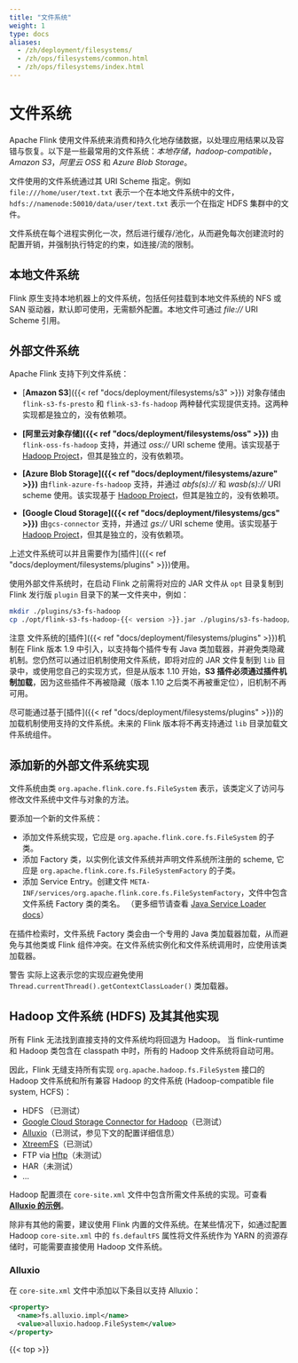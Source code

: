 ```yaml
---
title: "文件系统"
weight: 1
type: docs
aliases:
  - /zh/deployment/filesystems/
  - /zh/ops/filesystems/common.html
  - /zh/ops/filesystems/index.html
---
```

<!--
Licensed to the Apache Software Foundation (ASF) under one
or more contributor license agreements.  See the NOTICE file
distributed with this work for additional information
regarding copyright ownership.  The ASF licenses this file
to you under the Apache License, Version 2.0 (the
"License"); you may not use this file except in compliance
with the License.  You may obtain a copy of the License at

  http://www.apache.org/licenses/LICENSE-2.0

Unless required by applicable law or agreed to in writing,
software distributed under the License is distributed on an
"AS IS" BASIS, WITHOUT WARRANTIES OR CONDITIONS OF ANY
KIND, either express or implied.  See the License for the
specific language governing permissions and limitations
under the License.
-->

# 文件系统

Apache Flink 使用文件系统来消费和持久化地存储数据，以处理应用结果以及容错与恢复。以下是一些最常用的文件系统：*本地存储*，*hadoop-compatible*，*Amazon S3*，*阿里云 OSS* 和 *Azure Blob Storage*。

文件使用的文件系统通过其 URI Scheme 指定。例如 `file:///home/user/text.txt` 表示一个在本地文件系统中的文件，`hdfs://namenode:50010/data/user/text.txt` 表示一个在指定 HDFS 集群中的文件。

文件系统在每个进程实例化一次，然后进行缓存/池化，从而避免每次创建流时的配置开销，并强制执行特定的约束，如连接/流的限制。



## 本地文件系统

Flink 原生支持本地机器上的文件系统，包括任何挂载到本地文件系统的 NFS 或 SAN 驱动器，默认即可使用，无需额外配置。本地文件可通过 *file://* URI Scheme 引用。

## 外部文件系统

Apache Flink 支持下列文件系统：
  - [**Amazon S3**]({{< ref "docs/deployment/filesystems/s3" >}}) 对象存储由 `flink-s3-fs-presto` 和 `flink-s3-fs-hadoop` 两种替代实现提供支持。这两种实现都是独立的，没有依赖项。

  - **[阿里云对象存储]({{< ref "docs/deployment/filesystems/oss" >}})** 由 `flink-oss-fs-hadoop` 支持，并通过 *oss://* URI scheme 使用。该实现基于 [Hadoop Project](https://hadoop.apache.org/)，但其是独立的，没有依赖项。

  - **[Azure Blob Storage]({{< ref "docs/deployment/filesystems/azure" >}})** 由`flink-azure-fs-hadoop` 支持，并通过 *abfs(s)://* 和 *wasb(s)://* URI scheme 使用。该实现基于 [Hadoop Project](https://hadoop.apache.org/)，但其是独立的，没有依赖项。

  - **[Google Cloud Storage]({{< ref "docs/deployment/filesystems/gcs" >}})** 由`gcs-connector` 支持，并通过 *gs://* URI scheme 使用。该实现基于 [Hadoop Project](https://hadoop.apache.org/)，但其是独立的，没有依赖项。

上述文件系统可以并且需要作为[插件]({{< ref "docs/deployment/filesystems/plugins" >}})使用。

使用外部文件系统时，在启动 Flink 之前需将对应的 JAR 文件从 `opt` 目录复制到 Flink 发行版 `plugin` 目录下的某一文件夹中，例如：

```bash
mkdir ./plugins/s3-fs-hadoop
cp ./opt/flink-s3-fs-hadoop-{{< version >}}.jar ./plugins/s3-fs-hadoop/
```

<span class="label label-danger">注意</span> 文件系统的[插件]({{< ref "docs/deployment/filesystems/plugins" >}})机制在 Flink 版本 1.9 中引入，以支持每个插件专有 Java 类加载器，并避免类隐藏机制。您仍然可以通过旧机制使用文件系统，即将对应的 JAR 文件复制到 `lib` 目录中，或使用您自己的实现方式，但是从版本 1.10 开始，**S3 插件必须通过插件机制加载**，因为这些插件不再被隐藏（版本 1.10 之后类不再被重定位），旧机制不再可用。

尽可能通过基于[插件]({{< ref "docs/deployment/filesystems/plugins" >}})的加载机制使用支持的文件系统。未来的 Flink 版本将不再支持通过 `lib` 目录加载文件系统组件。

## 添加新的外部文件系统实现

文件系统由类 `org.apache.flink.core.fs.FileSystem` 表示，该类定义了访问与修改文件系统中文件与对象的方法。

要添加一个新的文件系统：

  - 添加文件系统实现，它应是 `org.apache.flink.core.fs.FileSystem` 的子类。
  - 添加 Factory 类，以实例化该文件系统并声明文件系统所注册的 scheme, 它应是 `org.apache.flink.core.fs.FileSystemFactory` 的子类。
  - 添加 Service Entry。创建文件 `META-INF/services/org.apache.flink.core.fs.FileSystemFactory`，文件中包含文件系统 Factory 类的类名。
  （更多细节请查看 [Java Service Loader docs](https://docs.oracle.com/javase/8/docs/api/java/util/ServiceLoader.html)）

在插件检索时，文件系统 Factory 类会由一个专用的 Java 类加载器加载，从而避免与其他类或 Flink 组件冲突。在文件系统实例化和文件系统调用时，应使用该类加载器。

<span class="label label-warning">警告</span> 实际上这表示您的实现应避免使用 `Thread.currentThread().getContextClassLoader()` 类加载器。

## Hadoop 文件系统 (HDFS) 及其其他实现

所有 Flink 无法找到直接支持的文件系统均将回退为 Hadoop。
当 flink-runtime 和 Hadoop 类包含在 classpath 中时，所有的 Hadoop 文件系统将自动可用。


因此，Flink 无缝支持所有实现 `org.apache.hadoop.fs.FileSystem` 接口的 Hadoop 文件系统和所有兼容 Hadoop 的文件系统 (Hadoop-compatible file system, HCFS)：
  - HDFS （已测试）
  - [Google Cloud Storage Connector for Hadoop](https://cloud.google.com/hadoop/google-cloud-storage-connector)（已测试）
  - [Alluxio](http://alluxio.org/)（已测试，参见下文的配置详细信息）
  - [XtreemFS](http://www.xtreemfs.org/)（已测试）
  - FTP via [Hftp](http://hadoop.apache.org/docs/r1.2.1/hftp.html)（未测试）
  - HAR（未测试）
  - ...

Hadoop 配置须在 `core-site.xml` 文件中包含所需文件系统的实现。可查看 **[Alluxio 的示例](#alluxio)**。

除非有其他的需要，建议使用 Flink 内置的文件系统。在某些情况下，如通过配置 Hadoop `core-site.xml` 中的 `fs.defaultFS` 属性将文件系统作为 YARN 的资源存储时，可能需要直接使用 Hadoop 文件系统。

### Alluxio

在 `core-site.xml` 文件中添加以下条目以支持 Alluxio：

```xml
<property>
  <name>fs.alluxio.impl</name>
  <value>alluxio.hadoop.FileSystem</value>
</property>
```

{{< top >}}
